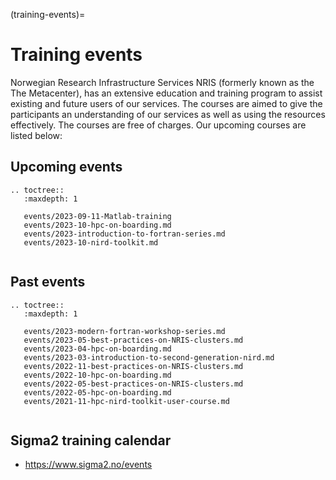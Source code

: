 (training-events)=

# Training events

Norwegian Research Infrastructure Services NRIS (formerly known as the
The Metacenter), has an extensive education and training program to assist existing
and future users of our services. The courses are aimed to give the participants
an understanding of our services as well as using the resources effectively.
The courses are free of charges. Our upcoming courses are listed below:

## Upcoming events
```{eval-rst}
.. toctree::
   :maxdepth: 1

   events/2023-09-11-Matlab-training  
   events/2023-10-hpc-on-boarding.md  
   events/2023-introduction-to-fortran-series.md
   events/2023-10-nird-toolkit.md
  

```

## Past events
```{eval-rst}
.. toctree::
   :maxdepth: 1

   events/2023-modern-fortran-workshop-series.md
   events/2023-05-best-practices-on-NRIS-clusters.md
   events/2023-04-hpc-on-boarding.md   
   events/2023-03-introduction-to-second-generation-nird.md
   events/2022-11-best-practices-on-NRIS-clusters.md
   events/2022-10-hpc-on-boarding.md
   events/2022-05-best-practices-on-NRIS-clusters.md
   events/2022-05-hpc-on-boarding.md
   events/2021-11-hpc-nird-toolkit-user-course.md
   

```


## Sigma2 training calendar

- <https://www.sigma2.no/events>
